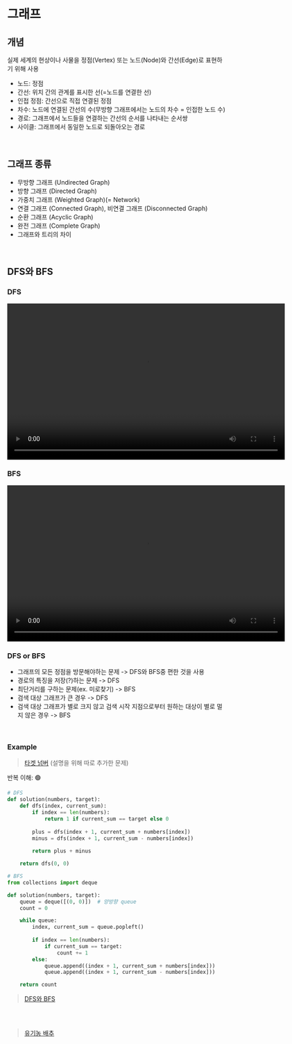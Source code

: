 # 그래프

## 개념

실제 세계의 현상이나 사물을 정점(Vertex) 또는 노드(Node)와 간선(Edge)로 표현하기 위해 사용

- 노드: 정점
- 간선: 위치 간의 관계를 표시한 선(=노드를 연결한 선)
- 인접 정점: 간선으로 직접 연결된 정점
- 차수: 노드에 연결된 간선의 수(무방향 그래프에서는 노드의 차수 = 인접한 노드 수)
- 경로: 그래프에서 노드들을 연결하는 간선의 순서를 나타내는 순서쌍
- 사이클: 그래프에서 동일한 노드로 되돌아오는 경로

<br/>

## 그래프 종류

- 무방향 그래프 (Undirected Graph)
- 방향 그래프 (Directed Graph)
- 가중치 그래프 (Weighted Graph)(= Network)
- 연결 그래프 (Connected Graph), 비연결 그래프 (Disconnected Graph)
- 순환 그래프 (Acyclic Graph)
- 완전 그래프 (Complete Graph)
- 그래프와 트리의 차이

<br/>

## DFS와 BFS

### DFS 

<video src="./video/DFS.m4v" width="640" height="360" controls>
    DFS
</video>

### BFS

<video src="./video/BFS.m4v" width="640" height="360" controls>
    BFS
</video>

### DFS or BFS

- 그래프의 모든 정점을 방문해야하는 문제 -> DFS와 BFS중 편한 것을 사용
- 경로의 특징을 저장(?)하는 문제 -> DFS
- 최단거리를 구하는 문제(ex. 미로찾기) -> BFS
- 검색 대상 그래프가 큰 경우 -> DFS
- 검색 대상 그래프가 별로 크지 않고 검색 시작 지점으로부터 원하는 대상이 별로 멀지 않은 경우 -> BFS

<br/>

### Example

> [타겟 넘버](https://school.programmers.co.kr/learn/courses/30/lessons/43165)
(설명을 위해 따로 추가한 문제)

반복 이해: 🟢  

```python
# DFS
def solution(numbers, target):
    def dfs(index, current_sum):
        if index == len(numbers):
            return 1 if current_sum == target else 0
        
        plus = dfs(index + 1, current_sum + numbers[index])
        minus = dfs(index + 1, current_sum - numbers[index])
        
        return plus + minus

    return dfs(0, 0)
```

```python
# BFS
from collections import deque

def solution(numbers, target):
    queue = deque([(0, 0)])  # 양방향 queue
    count = 0

    while queue:
        index, current_sum = queue.popleft()
        
        if index == len(numbers):
            if current_sum == target:
                count += 1
        else:
            queue.append((index + 1, current_sum + numbers[index]))
            queue.append((index + 1, current_sum - numbers[index]))

    return count
```


> [DFS와 BFS](https://www.acmicpc.net/problem/1260)

```python
```

<br/>

> [유기농 배추](https://www.acmicpc.net/problem/1012)

```python
```

<br/>
<br/>
